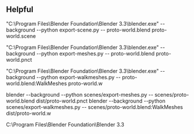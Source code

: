 
## Helpful
"C:\Program Files\Blender Foundation\Blender 3.3\blender.exe" --background --python export-scene.py -- proto-world.blend proto-world.scene


"C:\Program Files\Blender Foundation\Blender 3.3\blender.exe" --background --python export-meshes.py -- proto-world.blend proto-world.pnct

"C:\Program Files\Blender Foundation\Blender 3.3\blender.exe" --background --python export-walkmeshes.py -- proto-world.blend:WalkMeshes proto-world.w



blender --background --python scenes/export-meshes.py -- scenes/proto-world.blend dist/proto-world.pnct
blender --background --python scenes/export-walkmeshes.py -- scenes/proto-world.blend:WalkMeshes dist/proto-world.w

C:\Program Files\Blender Foundation\Blender 3.3